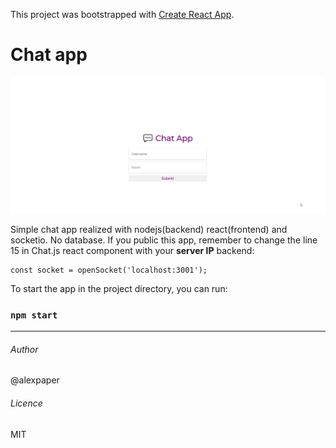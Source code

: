 This project was bootstrapped with [Create React App](https://github.com/facebook/create-react-app).

# Chat app

 ![Chat app](/public/reactFrontEnd/img/chat.gif)

Simple chat app realized with nodejs(backend) react(frontend) and socketio. No database.
If you public this app, remember to change the line 15 in Chat.js react component with your **server IP** backend:

```
const socket = openSocket('localhost:3001');
```

To start the app in the project directory, you can run:

### `npm start`

---

###### Author

@alexpaper

###### Licence

MIT
